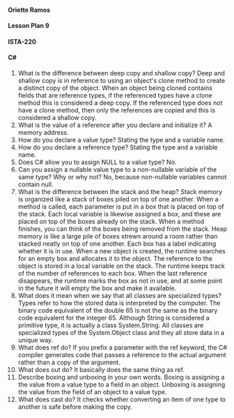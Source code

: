 #### Oriette Ramos
#### Lesson Plan 9
#### ISTA-220
#### C#
1.	What is the difference between deep copy and shallow copy?
Deep and shallow copy is in reference to using an object's clone method to create a distinct copy of the object. When an object being cloned contains fields that are reference types, if the referenced types have a clone method this is considered a deep copy. If the referenced type does not have a clone method, then only the references are copied and this is considered a shallow copy.
2.	What is the value of a reference after you declare and initialize it?
A memory address.
3.	How do you declare a value type?
Stating the type and a variable name.
4.	How do you declare a reference type?
Stating the type and a variable name.
5.	Does C# allow you to assign NULL to a value type?
No.
6.	Can you assign a nullable value type to a non-nullable variable of the same type? Why or why not?
No, because non-nullable variables cannot contain null.
7.	What is the difference between the stack and the heap?
Stack memory is organized like a stack of boxes piled on top of one another. When a method is called, each parameter is put in a box that is placed on top of the stack. Each local variable is likewise assigned a box, and these are placed on top of the boxes already on the stack. When a method finishes, you can think of the boxes being removed from the stack. Heap memory is like a large pile of boxes strewn around a room rather than stacked neatly on top of one another. Each box has a label indicating whether it is in use. When a new object is created, the runtime searches for an empty box and allocates it to the object. The reference to the object is stored in a local variable on the stack. The runtime keeps track of the number of references to each box. When the last reference disappears, the runtime marks the box as not in use, and at some point in the future it will empty the box and make it available.
8.	What does it mean when we say that all classes are specialized types?
Types refer to how the stored data is interpreted by the computer. The binary code equivalent of the double 65 is not the same as the binary code equivalent for the integer 65. Although String is considered a primitive type, it is actually a class System.String. All classes are specialized types of the System.Object class and they all store data in a unique way.
9.	What does ref do?
If you prefix a parameter with the ref keyword, the C# compiler generates code that passes a reference to the actual argument rather than a copy of the argument.
10.	What does out do?
It basically does the same thing as ref.
11.	Describe boxing and unboxing in your own words.
Boxing is assigning a the value from a value type to a field in an object. Unboxing is assigning the value from the field of an object to a value type.
12.	What does cast do?
It checks whether converting an item of one type to another is safe before making the copy.
